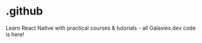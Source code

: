 # .github
Learn React Native with practical courses &amp; tutorials - all Galaxies.dev code is here!
